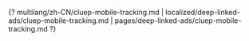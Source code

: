 {? multilang/zh-CN/cluep-mobile-tracking.md | localized/deep-linked-ads/cluep-mobile-tracking.md | pages/deep-linked-ads/cluep-mobile-tracking.md ?}
